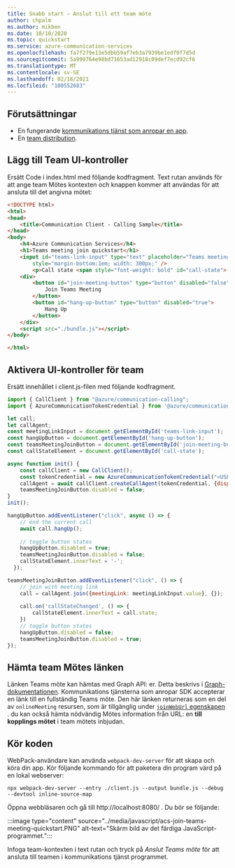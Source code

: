 ```yaml
---
title: Snabb start – Anslut till ett team möte
author: chpalm
ms.author: mikben
ms.date: 10/10/2020
ms.topic: quickstart
ms.service: azure-communication-services
ms.openlocfilehash: fa7f279e13e5dbb59af7eb3a7939be1edf0f7d5d
ms.sourcegitcommit: 5a999764e98bd71653ad12918c09def7ecd92cf6
ms.translationtype: MT
ms.contentlocale: sv-SE
ms.lasthandoff: 02/16/2021
ms.locfileid: "100552683"
---
```

## <a name="prerequisites"></a>Förutsättningar

- En fungerande [kommunikations tjänst som anropar en app](../getting-started-with-calling.md).
- En [team distribution](/deployoffice/teams-install).


## <a name="add-the-teams-ui-controls"></a>Lägg till Team UI-kontroller

Ersätt Code i index.html med följande kodfragment.
Text rutan används för att ange team Mötes kontexten och knappen kommer att användas för att ansluta till det angivna mötet:

```html
<!DOCTYPE html>
<html>
<head>
    <title>Communication Client - Calling Sample</title>
</head>
<body>
    <h4>Azure Communication Services</h4>
    <h1>Teams meeting join quickstart</h1>
    <input id="teams-link-input" type="text" placeholder="Teams meeting link"
        style="margin-bottom:1em; width: 300px;" />
        <p>Call state <span style="font-weight: bold" id="call-state">-</span></p>
    <div>
        <button id="join-meeting-button" type="button" disabled="false">
            Join Teams Meeting
        </button>
        <button id="hang-up-button" type="button" disabled="true">
            Hang Up
        </button>
    </div>
    <script src="./bundle.js"></script>
</body>

</html>
```

## <a name="enable-the-teams-ui-controls"></a>Aktivera UI-kontroller för team

Ersätt innehållet i client.js-filen med följande kodfragment.

```javascript
import { CallClient } from "@azure/communication-calling";
import { AzureCommunicationTokenCredential } from '@azure/communication-common';

let call;
let callAgent;
const meetingLinkInput = document.getElementById('teams-link-input');
const hangUpButton = document.getElementById('hang-up-button');
const teamsMeetingJoinButton = document.getElementById('join-meeting-button');
const callStateElement = document.getElementById('call-state');

async function init() {
    const callClient = new CallClient();
    const tokenCredential = new AzureCommunicationTokenCredential("<USER ACCESS TOKEN>");
    callAgent = await callClient.createCallAgent(tokenCredential, {displayName: 'ACS user'});
    teamsMeetingJoinButton.disabled = false;
}
init();

hangUpButton.addEventListener("click", async () => {
    // end the current call
    await call.hangUp();
  
    // toggle button states
    hangUpButton.disabled = true;
    teamsMeetingJoinButton.disabled = false;
    callStateElement.innerText = '-';
  });

teamsMeetingJoinButton.addEventListener("click", () => {    
    // join with meeting link
    call = callAgent.join({meetingLink: meetingLinkInput.value}, {});
    
    call.on('callStateChanged', () => {
        callStateElement.innerText = call.state;
    })
    // toggle button states
    hangUpButton.disabled = false;
    teamsMeetingJoinButton.disabled = true;
});
```

## <a name="get-the-teams-meeting-link"></a>Hämta team Mötes länken

Länken Teams möte kan hämtas med Graph API: er. Detta beskrivs i [Graph-dokumentationen](/graph/api/onlinemeeting-createorget?tabs=http&view=graph-rest-beta).
Kommunikations tjänsterna som anropar SDK accepterar en länk till en fullständig Teams möte. Den här länken returneras som en del av `onlineMeeting` resursen, som är tillgänglig under [ `joinWebUrl` egenskapen](/graph/api/resources/onlinemeeting?view=graph-rest-beta) . du kan också hämta nödvändig Mötes information från URL: en **till kopplings mötet** i team mötets inbjudan.

## <a name="run-the-code"></a>Kör koden

WebPack-användare kan använda `webpack-dev-server` för att skapa och köra din app. Kör följande kommando för att paketera din program värd på en lokal webserver:

```console
npx webpack-dev-server --entry ./client.js --output bundle.js --debug --devtool inline-source-map
```

Öppna webbläsaren och gå till http://localhost:8080/ . Du bör se följande:

:::image type="content" source="../media/javascript/acs-join-teams-meeting-quickstart.PNG" alt-text="Skärm bild av det färdiga JavaScript-programmet.":::

Infoga team-kontexten i text rutan och tryck på *Anslut Teams möte* för att ansluta till teamen i kommunikations tjänst programmet.
